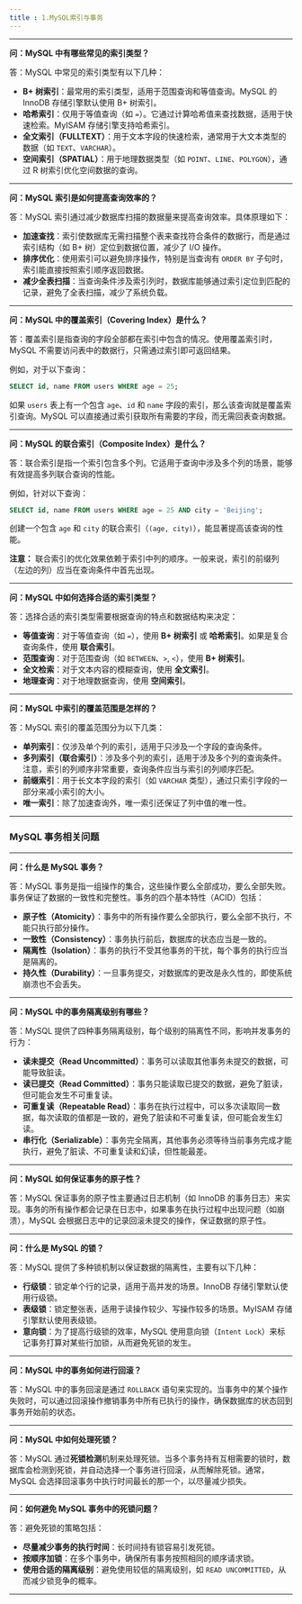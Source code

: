 ```yaml
---
title : 1.MySQL索引与事务
---
```


------

**问：MySQL 中有哪些常见的索引类型？**

答：MySQL 中常见的索引类型有以下几种：

- **B+ 树索引**：最常用的索引类型，适用于范围查询和等值查询。MySQL 的 InnoDB 存储引擎默认使用 B+ 树索引。
- **哈希索引**：仅用于等值查询（如 `=`）。它通过计算哈希值来查找数据，适用于快速检索。MyISAM 存储引擎支持哈希索引。
- **全文索引（FULLTEXT）**：用于文本字段的快速检索，通常用于大文本类型的数据（如 `TEXT`、`VARCHAR`）。
- **空间索引（SPATIAL）**：用于地理数据类型（如 `POINT`、`LINE`、`POLYGON`），通过 R 树索引优化空间数据的查询。

------

**问：MySQL 索引是如何提高查询效率的？**

答：MySQL 索引通过减少数据库扫描的数据量来提高查询效率。具体原理如下：

- **加速查找**：索引使数据库无需扫描整个表来查找符合条件的数据行，而是通过索引结构（如 B+ 树）定位到数据位置，减少了 I/O 操作。
- **排序优化**：使用索引可以避免排序操作，特别是当查询有 `ORDER BY` 子句时，索引能直接按照索引顺序返回数据。
- **减少全表扫描**：当查询条件涉及索引列时，数据库能够通过索引定位到匹配的记录，避免了全表扫描，减少了系统负载。

------

**问：MySQL 中的覆盖索引（Covering Index）是什么？**

答：覆盖索引是指查询的字段全部都在索引中包含的情况。使用覆盖索引时，MySQL 不需要访问表中的数据行，只需通过索引即可返回结果。

例如，对于以下查询：

```sql
SELECT id, name FROM users WHERE age = 25;
```

如果 `users` 表上有一个包含 `age`、`id` 和 `name` 字段的索引，那么该查询就是覆盖索引查询。MySQL 可以直接通过索引获取所有需要的字段，而无需回表查询数据。

------

**问：MySQL 的联合索引（Composite Index）是什么？**

答：联合索引是指一个索引包含多个列。它适用于查询中涉及多个列的场景，能够有效提高多列联合查询的性能。

例如，针对以下查询：

```sql
SELECT id, name FROM users WHERE age = 25 AND city = 'Beijing';
```

创建一个包含 `age` 和 `city` 的联合索引（`(age, city)`），能显著提高该查询的性能。

**注意：** 联合索引的优化效果依赖于索引中列的顺序。一般来说，索引的前缀列（左边的列）应当在查询条件中首先出现。

------

**问：MySQL 中如何选择合适的索引类型？**

答：选择合适的索引类型需要根据查询的特点和数据结构来决定：

- **等值查询**：对于等值查询（如 `=`），使用 **B+ 树索引** 或 **哈希索引**。如果是复合查询条件，使用 **联合索引**。
- **范围查询**：对于范围查询（如 `BETWEEN`、`>`, `<`），使用 **B+ 树索引**。
- **全文检索**：对于文本内容的模糊查询，使用 **全文索引**。
- **地理查询**：对于地理数据查询，使用 **空间索引**。

------

**问：MySQL 中索引的覆盖范围是怎样的？**

答：MySQL 索引的覆盖范围分为以下几类：

- **单列索引**：仅涉及单个列的索引，适用于只涉及一个字段的查询条件。
- **多列索引（联合索引）**：涉及多个列的索引，适用于涉及多个列的查询条件。注意，索引的列顺序非常重要，查询条件应当与索引的列顺序匹配。
- **前缀索引**：用于长文本字段的索引（如 `VARCHAR` 类型），通过只索引字段的一部分来减小索引的大小。
- **唯一索引**：除了加速查询外，唯一索引还保证了列中值的唯一性。

------

### MySQL 事务相关问题

------

**问：什么是 MySQL 事务？**

答：MySQL 事务是指一组操作的集合，这些操作要么全部成功，要么全部失败。事务保证了数据的一致性和完整性。事务的四个基本特性（ACID）包括：

- **原子性（Atomicity）**：事务中的所有操作要么全部执行，要么全部不执行，不能只执行部分操作。
- **一致性（Consistency）**：事务执行前后，数据库的状态应当是一致的。
- **隔离性（Isolation）**：事务的执行不受其他事务的干扰，每个事务的执行应当是隔离的。
- **持久性（Durability）**：一旦事务提交，对数据库的更改是永久性的，即使系统崩溃也不会丢失。

------

**问：MySQL 中的事务隔离级别有哪些？**

答：MySQL 提供了四种事务隔离级别，每个级别的隔离性不同，影响并发事务的行为：

- **读未提交（Read Uncommitted）**：事务可以读取其他事务未提交的数据，可能导致脏读。
- **读已提交（Read Committed）**：事务只能读取已提交的数据，避免了脏读，但可能会发生不可重复读。
- **可重复读（Repeatable Read）**：事务在执行过程中，可以多次读取同一数据，每次读取的值都是一致的，避免了脏读和不可重复读，但可能会发生幻读。
- **串行化（Serializable）**：事务完全隔离，其他事务必须等待当前事务完成才能执行，避免了脏读、不可重复读和幻读，但性能最差。

------

**问：MySQL 如何保证事务的原子性？**

答：MySQL 保证事务的原子性主要通过日志机制（如 InnoDB 的事务日志）来实现。事务的所有操作都会记录在日志中，如果事务在执行过程中出现问题（如崩溃），MySQL 会根据日志中的记录回滚未提交的操作，保证数据的原子性。

------

**问：什么是 MySQL 的锁？**

答：MySQL 提供了多种锁机制以保证数据的隔离性，主要有以下几种：

- **行级锁**：锁定单个行的记录，适用于高并发的场景。InnoDB 存储引擎默认使用行级锁。
- **表级锁**：锁定整张表，适用于读操作较少、写操作较多的场景。MyISAM 存储引擎默认使用表级锁。
- **意向锁**：为了提高行级锁的效率，MySQL 使用意向锁（`Intent Lock`）来标记事务打算对某些行加锁，从而避免死锁的发生。

------

**问：MySQL 中的事务如何进行回滚？**

答：MySQL 中的事务回滚是通过 `ROLLBACK` 语句来实现的。当事务中的某个操作失败时，可以通过回滚操作撤销事务中所有已执行的操作，确保数据库的状态回到事务开始前的状态。

------

**问：MySQL 中如何处理死锁？**

答：MySQL 通过**死锁检测**机制来处理死锁。当多个事务持有互相需要的锁时，数据库会检测到死锁，并自动选择一个事务进行回滚，从而解除死锁。通常，MySQL 会选择回滚事务中执行时间最长的那一个，以尽量减少损失。

------

**问：如何避免 MySQL 事务中的死锁问题？**

答：避免死锁的策略包括：

- **尽量减少事务的执行时间**：长时间持有锁容易引发死锁。
- **按顺序加锁**：在多个事务中，确保所有事务按照相同的顺序请求锁。
- **使用合适的隔离级别**：避免使用较低的隔离级别，如 `READ UNCOMMITTED`，从而减少锁竞争的概率。

------

